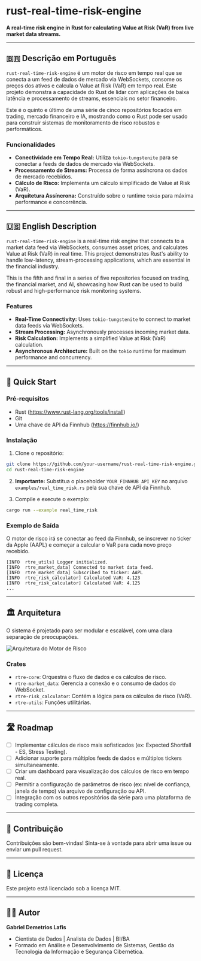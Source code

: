 # rust-real-time-risk-engine

**A real-time risk engine in Rust for calculating Value at Risk (VaR) from live market data streams.**

---

## 🇧🇷 Descrição em Português

`rust-real-time-risk-engine` é um motor de risco em tempo real que se conecta a um feed de dados de mercado via WebSockets, consome os preços dos ativos e calcula o Value at Risk (VaR) em tempo real. Este projeto demonstra a capacidade do Rust de lidar com aplicações de baixa latência e processamento de streams, essenciais no setor financeiro.

Este é o quinto e último de uma série de cinco repositórios focados em trading, mercado financeiro e IA, mostrando como o Rust pode ser usado para construir sistemas de monitoramento de risco robustos e performáticos.

### Funcionalidades

- **Conectividade em Tempo Real:** Utiliza `tokio-tungstenite` para se conectar a feeds de dados de mercado via WebSockets.
- **Processamento de Streams:** Processa de forma assíncrona os dados de mercado recebidos.
- **Cálculo de Risco:** Implementa um cálculo simplificado de Value at Risk (VaR).
- **Arquitetura Assíncrona:** Construído sobre o runtime `tokio` para máxima performance e concorrência.

---

## 🇺🇸 English Description

`rust-real-time-risk-engine` is a real-time risk engine that connects to a market data feed via WebSockets, consumes asset prices, and calculates Value at Risk (VaR) in real time. This project demonstrates Rust's ability to handle low-latency, stream-processing applications, which are essential in the financial industry.

This is the fifth and final in a series of five repositories focused on trading, the financial market, and AI, showcasing how Rust can be used to build robust and high-performance risk monitoring systems.

### Features

- **Real-Time Connectivity:** Uses `tokio-tungstenite` to connect to market data feeds via WebSockets.
- **Stream Processing:** Asynchronously processes incoming market data.
- **Risk Calculation:** Implements a simplified Value at Risk (VaR) calculation.
- **Asynchronous Architecture:** Built on the `tokio` runtime for maximum performance and concurrency.

---

## 🚀 Quick Start

### Pré-requisitos

- Rust (https://www.rust-lang.org/tools/install)
- Git
- Uma chave de API da Finnhub (https://finnhub.io/)

### Instalação

1. Clone o repositório:
```bash
git clone https://github.com/your-username/rust-real-time-risk-engine.git
cd rust-real-time-risk-engine
```

2.  **Importante:** Substitua o placeholder `YOUR_FINNHUB_API_KEY` no arquivo `examples/real_time_risk.rs` pela sua chave de API da Finnhub.

3. Compile e execute o exemplo:
```bash
cargo run --example real_time_risk
```

### Exemplo de Saída

O motor de risco irá se conectar ao feed da Finnhub, se inscrever no ticker da Apple (AAPL) e começar a calcular o VaR para cada novo preço recebido.

```
[INFO  rtre_utils] Logger initialized.
[INFO  rtre_market_data] Connected to market data feed.
[INFO  rtre_market_data] Subscribed to ticker: AAPL
[INFO  rtre_risk_calculator] Calculated VaR: 4.123
[INFO  rtre_risk_calculator] Calculated VaR: 4.125
...
```

---

## 🏛️ Arquitetura

O sistema é projetado para ser modular e escalável, com uma clara separação de preocupações.

![Arquitetura do Motor de Risco](https://i.imgur.com/Lz3b4k2.png)

### Crates

- `rtre-core`: Orquestra o fluxo de dados e os cálculos de risco.
- `rtre-market_data`: Gerencia a conexão e o consumo de dados do WebSocket.
- `rtre-risk_calculator`: Contém a lógica para os cálculos de risco (VaR).
- `rtre-utils`: Funções utilitárias.

---

## 🛣️ Roadmap

- [ ] Implementar cálculos de risco mais sofisticados (ex: Expected Shortfall - ES, Stress Testing).
- [ ] Adicionar suporte para múltiplos feeds de dados e múltiplos tickers simultaneamente.
- [ ] Criar um dashboard para visualização dos cálculos de risco em tempo real.
- [ ] Permitir a configuração de parâmetros de risco (ex: nível de confiança, janela de tempo) via arquivo de configuração ou API.
- [ ] Integração com os outros repositórios da série para uma plataforma de trading completa.

---

## 🤝 Contribuição

Contribuições são bem-vindas! Sinta-se à vontade para abrir uma issue ou enviar um pull request.

---

## 📜 Licença

Este projeto está licenciado sob a licença MIT.

---

## 👨‍💻 Autor

**Gabriel Demetrios Lafis**

*   Cientista de Dados | Analista de Dados | BI/BA
*   Formado em Análise e Desenvolvimento de Sistemas, Gestão da Tecnologia da Informação e Segurança Cibernética.

